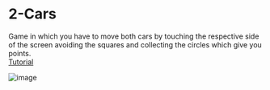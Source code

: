 # 2-Cars
Game in which you have to move both cars by touching the respective side of the screen avoiding the squares and collecting the circles which give you points.<br />
[Tutorial](https://www.youtube.com/watch?v=rtGFFTtH7yU)

![image](https://user-images.githubusercontent.com/68016784/163310580-5955cf78-e8bd-4867-834f-c2632d6091e7.png)
